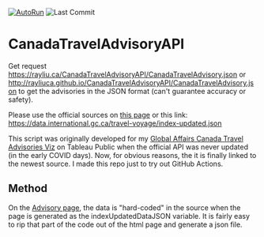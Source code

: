 [![AutoRun](https://github.com/rayliuca/CanadaTravelAdvisoryAPI/actions/workflows/node.js.yml/badge.svg)](https://github.com/rayliuca/CanadaTravelAdvisoryAPI/actions/workflows/node.js.yml) ![Last Commit](https://img.shields.io/github/last-commit/rayliuca/CanadaTravelAdvisoryAPI)



# CanadaTravelAdvisoryAPI

Get request https://rayliu.ca/CanadaTravelAdvisoryAPI/CanadaTravelAdvisory.json or http://rayliuca.github.io/CanadaTravelAdvisoryAPI/CanadaTravelAdvisory.json
to get the advisories in the JSON format (can't guarantee accuracy or safety).

Please use the official sources on [this page](https://open.canada.ca/data/en/dataset/bef2ebb3-ca9a-485f-aaff-5dc36eb89426) or this link: https://data.international.gc.ca/travel-voyage/index-updated.json

This script was originally developed for my [Global Affairs Canada Travel Advisories Viz](https://public.tableau.com/app/profile/ray.liu/viz/GlobalAffairsCanadaTravelAdvisoriesMap/Dashboard1) on Tableau Public when the official API was never updated (in the early COVID days). Now, for obvious reasons, the it is finally linked to the newest source. I made this repo just to try out GitHub Actions.

## Method

On the [Advisory page](https://travel.gc.ca/travelling/advisories), the data is "hard-coded" in the source when the page is generated as the indexUpdatedDataJSON variable. It is fairly easy to rip that part of the code out of the html page and generate a json file.
